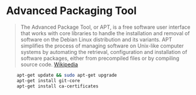 # Advanced Packaging Tool

> The Advanced Package Tool, or APT, is a free software user interface that works with core libraries to handle the installation and removal of software on the Debian Linux distribution and its variants. APT simplifies the process of managing software on Unix-like computer systems by automating the retrieval, configuration and installation of software packages, either from precompiled files or by compiling source code. [Wikipedia](https://en.wikipedia.org/wiki/Advanced_Packaging_Tool)

```sh
    apt-get update && sudo apt-get upgrade
    apt-get install git-core
    apt-get install ca-certificates
```